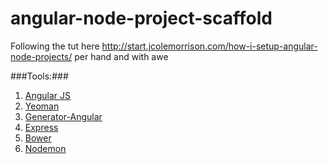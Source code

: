 angular-node-project-scaffold
=============================

Following the tut here http://start.jcolemorrison.com/how-i-setup-angular-node-projects/ per hand and with awe

###Tools:###
1. [Angular JS](http://angularjs.org/)
2. [Yeoman](http://yeoman.io/)
3. [Generator-Angular](https://github.com/yeoman/generator-angular)
4. [Express](http://expressjs.com/)
5. [Bower](http://bower.io/)
6. [Nodemon](https://github.com/remy/nodemon)